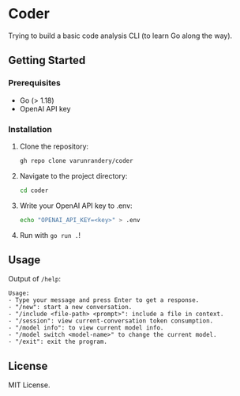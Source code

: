 # Coder

Trying to build a basic code analysis CLI (to learn Go along the way). 

## Getting Started

### Prerequisites

- Go (> 1.18)
- OpenAI API key

### Installation

1. Clone the repository:
   ```bash
   gh repo clone varunrandery/coder
   ```

2. Navigate to the project directory:
   ```bash
   cd coder
   ```

3. Write your OpenAI API key to .env:
   ```bash
   echo "OPENAI_API_KEY=<key>" > .env
   ```

4. Run with `go run .`!

## Usage

Output of `/help`:
```
Usage:
- Type your message and press Enter to get a response.
- "/new": start a new conversation.
- "/include <file-path> <prompt>": include a file in context.
- "/session": view current-conversation token consumption.
- "/model info": to view current model info.
- "/model switch <model-name>" to change the current model.
- "/exit": exit the program.
```

## License

MIT License.
